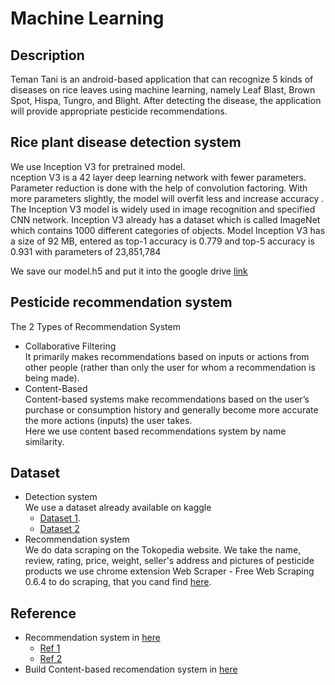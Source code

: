 # Machine Learning

## Description
Teman Tani is an android-based application that can recognize 5 kinds of diseases on rice leaves using machine learning, namely Leaf Blast, Brown Spot, Hispa, Tungro, and Blight. After detecting the disease, the application will provide appropriate pesticide recommendations.

## Rice plant disease detection system
We use Inception V3 for pretrained model. <br/>
nception V3 is a 42 layer deep learning network with
fewer parameters. Parameter reduction is done
with the help of convolution factoring. With more parameters
slightly, the model will overfit less and increase accuracy .
The Inception V3 model is widely used in image recognition and
specified CNN network. Inception V3 already has a dataset
which is called ImageNet which contains 1000 different categories of objects. Model
Inception V3 has a size of 92 MB, entered as top-1
accuracy is 0.779 and top-5 accuracy is 0.931 with parameters
of 23,851,784

We save our model.h5 and put it into the google drive [link](https://drive.google.com/file/d/194Aq8VsG872lwMThfZqWkJnKZCp46oSq/view?usp=sharing)

## Pesticide recommendation system
The 2 Types of Recommendation System<br />
  * Collaborative Filtering <br />
  It primarily makes recommendations based on inputs or actions from other people (rather than only the user for whom a recommendation is being made).
  * Content-Based <br/>
  Content-based systems make recommendations based on the user’s purchase or consumption history and generally become more accurate the more actions (inputs) the user  takes.<br/>
  Here we use content based recommendations system by name similarity.

## Dataset
* Detection system<br/>
We use a dataset already available on kaggle
  * [Dataset 1](https://www.kaggle.com/datasets/shayanriyaz/riceleafs ).
  * [Dataset 2](https://www.kaggle.com/datasets/chandrug/riceleafdisease)
* Recommendation system<br/>
We do data scraping on the Tokopedia website. We take the name, review, rating, price, weight, seller's address and pictures of pesticide products
we use chrome extension Web Scraper - Free Web Scraping
0.6.4 to do scraping, that you cand find [here](https://chrome.google.com/webstore/detail/web-scraper-free-web-scra/jnhgnonknehpejjnehehllkliplmbmhn?hl=id).

## Reference

* Recommendation system in [here](https://www.researchgate.net/publication/349409277_An_effective_feature_extraction_method_for_rice_leaf_disease_classification)
  * [Ref 1](https://www.researchgate.net/publication/349409277_An_effective_feature_extraction_method_for_rice_leaf_disease_classification)
  * [Ref 2](http://repository.ittelkom-pwt.ac.id/7005/)
* Build Content-based recomendation system in [here](https://www.kdnuggets.com/2020/07/building-content-based-book-recommendation-engine.html)
